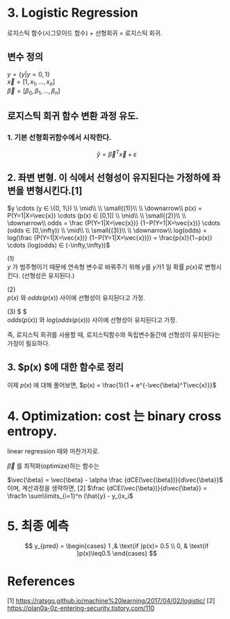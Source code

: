 # 3. Logistic Regression   


로지스틱 함수(시그모이드 함수) + 선형회귀 = 로지스틱 회귀.

## 변수 정의
$y = \{y  | y= 0,1 \}$   
$\vec{x} = [1, x_1, ..., x_n]$  
$\vec{\beta} = [\beta_0, \beta_1, ..., \beta_n]$

## 로지스틱 회귀 함수 변환 과정 유도.
###  1. 기본 선형회귀함수에서 시작한다.

$$\hat{y} =  \vec{\beta}^T\vec{x} +\varepsilon$$
## 2. 좌변 변형. 이 식에서 선형성이 유지된다는 가정하에 좌변을 변형시킨다.[1]

$y  \cdots (y ∈ \{0, 1\})
\\ \mid\\
\\ \small{(1)}\\ 
\\ \downarrow\\
p(x) = P(Y=1|X=\vec{x}) \cdots (p(x) ∈ [0,1])
\\ \mid\\
\\ \small{(2)}\\ 
\\ \downarrow\\
odds = \frac {P(Y=1|X=\vec{x})} {1−P(Y=1|X=\vec{x})} \cdots (odds ∈ [0,\infty))
\\ \mid\\
\\ \small{(3)}\\ 
\\ \downarrow\\ 
log(odds) = log(\frac {P(Y=1|X=\vec{x})} {1−P(Y=1|X=\vec{x})}) = \frac{p(x)}{1−p(x)} \cdots (log(odds) ∈ (-\infty,\infty))$ 

(1)  
 $y$ 가 범주형이기 때문에 연속형 변수로 바꿔주기 위해 $y$를 $y$가1 일 확률 $p(x)$로 변형시킨다. (선형성은 유지된다.)

(2)  
$p(x)$ 와 $odds(p(x))$ 사이에 선형성이 유지된다고 가정.

(3) $ $   
$odds(p(x))$ 와 $log(odds(p(x)))$ 사이에 선형성이 유지된다고 가정.

즉, 로지스틱 회귀를 사용할 때, 로지스틱함수와 독립변수들간에 선형성이 유지된다는 가정이 필요하다.

## 3. $p(x) $에 대한 함수로 정리
이제 $p(x)$ 에 대해 풀어보면,
$p(x) = \frac{1}{1 + e^{-\vec{\beta}^T\vec{x}}}$


# 4. Optimization: cost 는 binary cross entropy.

linear regression 때와 마찬가지로.


$\vec{\beta}$ 를 최적화(optimize)하는 함수는

$\vec{\beta} = \vec{\beta} - \alpha \frac {dCE(\vec{\beta})}{d\vec{\beta}}$   
이며,
계산과정을 생략하면,   [2]
 $\frac {dCE(\vec{\beta})}{d\vec{\beta}}  = \frac1n \sum\limits_{i=1}^n (\hat{y} - y_i)x_i$

# 5. 최종 예측
$$
y_{pred} = \begin{cases}
1 ,& \text{if }p(x)> 0.5 \\
0, & \text{if }p(x)\leq0.5
\end{cases}
$$

# References
[1] https://ratsgo.github.io/machine%20learning/2017/04/02/logistic/
[2] https://plan0a-0z-entering-security.tistory.com/110
